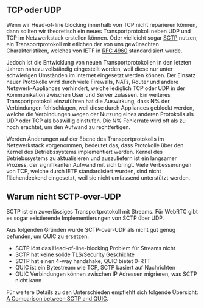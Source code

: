 ## TCP oder UDP

Wenn wir Head-of-line blocking innerhalb von TCP nicht reparieren können, dann sollten wir theoretisch ein neues Transportprotokoll neben UDP und TCP im Netzwerkstack erstellen können. Oder vielleicht sogar [SCTP](https://en.wikipedia.org/wiki/Stream_Control_Transmission_Protocol) nutzen; ein Transportprotokoll mit etlichen der von uns gewünschten Charakteristiken, welches von IETF in [RFC 4960](https://tools.ietf.org/html/rfc4960) standardisiert wurde.

Jedoch ist die Entwicklung von neuen Transportprotokollen in den letzten Jahren nahezu vollständig eingestellt worden, weil diese nur unter schwierigen Umständen im Internet eingesetzt werden können. Der Einsatz neuer Protokolle wird durch viele Firewalls, NATs, Router und andere Netzwerk-Appliances verhindert, welche lediglich TCP oder UDP in der Kommunikation zwischen User und Server zulassen. Ein weiteres Transportprotokoll einzuführen hat die Auswirkung, dass N% der Verbindungen fehlschlagen, weil diese durch Appliances geblockt werden, welche die Verbindungen wegen der Nutzung eines anderen Protokolls als UDP oder TCP als böswillig einstufen. Die N% Fehlerrate wird oft als zu hoch erachtet, um den Aufwand zu rechtfertigen.

Werden Änderungen auf der Ebene des Transportprotokolls im Netzwerkstack vorgenommen, bedeutet das, dass Protokolle über den Kernel des Betriebssystems implementiert werden. Kernel des Betriebssystems zu aktualisieren und auszuliefern ist ein langsamer Prozess, der signifikanten Aufwand mit sich bringt. Viele Verbesserungen von TCP, welche durch IETF standardisiert wurden, sind nicht flächendeckend eingesetzt, weil sie nicht umfassend unterstützt werden. 

## Warum nicht SCTP-over-UDP

SCTP ist ein zuverlässiges Transportprotokoll mit Streams. Für WebRTC gibt es sogar existierende Implementierungen von SCTP über UDP.

Aus folgenden Gründen wurde SCTP-over-UDP als nicht gut genug befunden, um QUIC zu ersetzen:

 - SCTP löst das Head-of-line-blocking Problem für Streams nicht
 - SCTP hat keine solide TLS/Security Geschichte
 - SCTP hat einen 4-way handshake, QUIC bietet 0-RTT
 - QUIC ist ein Bytestream wie TCP, SCTP basiert auf Nachrichten
 - QUIC Verbindungen können zwischen IP Adressen migrieren, was SCTP nicht kann
 
 Für weitere Details zu den Unterschieden empfiehlt sich folgende Übersicht: [A Comparison between SCTP and
QUIC](https://tools.ietf.org/html/draft-joseph-quic-comparison-quic-sctp-00).